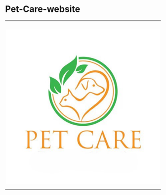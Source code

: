 # Pet-Care-website
---
##
<div align="center">
  <img src="https://github.com/MeghanaNuwanthi/Pet-Care-website/blob/main/Petcare.jpg" alt="Example Image" width="500">
</div>

---
